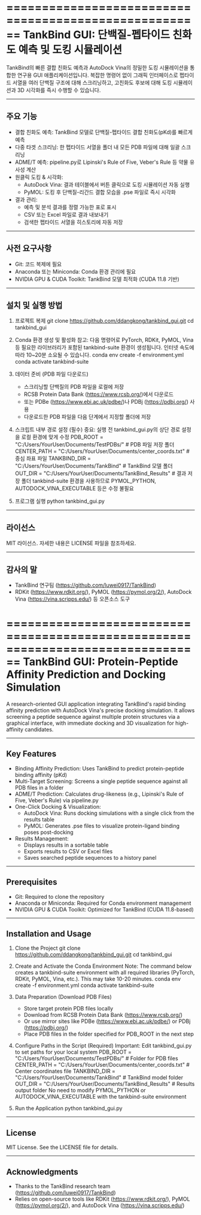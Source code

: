 ======================================================
TankBind GUI: 단백질-펩타이드 친화도 예측 및 도킹 시뮬레이션
======================================================

TankBind의 빠른 결합 친화도 예측과 AutoDock Vina의 정밀한 도킹 시뮬레이션을 통합한
연구용 GUI 애플리케이션입니다. 복잡한 명령어 없이 그래픽 인터페이스로 펩타이드 서열을
여러 단백질 구조에 대해 스크리닝하고, 고친화도 후보에 대해 도킹 시뮬레이션과 3D 시각화를
즉시 수행할 수 있습니다.

--------------------------------------------------------------------------------
주요 기능
--------------------------------------------------------------------------------

- 결합 친화도 예측: TankBind 모델로 단백질-펩타이드 결합 친화도(pKd)를 빠르게 예측
- 다중 타겟 스크리닝: 한 펩타이드 서열을 폴더 내 모든 PDB 파일에 대해 일괄 스크리닝
- ADME/T 예측: pipeline.py로 Lipinski's Rule of Five, Veber's Rule 등 약물 유사성 계산
- 원클릭 도킹 & 시각화:
  - AutoDock Vina: 결과 테이블에서 버튼 클릭으로 도킹 시뮬레이션 자동 실행
  - PyMOL: 도킹 후 단백질-리간드 결합 모습을 .pse 파일로 즉시 시각화
- 결과 관리:
  - 예측 및 분석 결과를 정렬 가능한 표로 표시
  - CSV 또는 Excel 파일로 결과 내보내기
  - 검색한 펩타이드 서열을 히스토리에 자동 저장

--------------------------------------------------------------------------------
사전 요구사항
--------------------------------------------------------------------------------

- Git: 코드 복제에 필요
- Anaconda 또는 Miniconda: Conda 환경 관리에 필요
- NVIDIA GPU & CUDA Toolkit: TankBind 모델 최적화 (CUDA 11.8 기반)

--------------------------------------------------------------------------------
설치 및 실행 방법
--------------------------------------------------------------------------------

1. 프로젝트 복제
   git clone https://github.com/ddangkong/tankbind_gui.git
   cd tankbind_gui

2. Conda 환경 생성 및 활성화
   참고: 다음 명령어로 PyTorch, RDKit, PyMOL, Vina 등 필요한 라이브러리가 포함된
   tankbind-suite 환경이 생성됩니다. 인터넷 속도에 따라 10~20분 소요될 수 있습니다.
   conda env create -f environment.yml
   conda activate tankbind-suite

3. 데이터 준비 (PDB 파일 다운로드)
   - 스크리닝할 단백질의 PDB 파일을 로컬에 저장
   - RCSB Protein Data Bank (https://www.rcsb.org/)에서 다운로드
   - 또는 PDBe (https://www.ebi.ac.uk/pdbe/)나 PDBj (https://pdbj.org/) 사용
   - 다운로드한 PDB 파일을 다음 단계에서 지정할 폴더에 저장

4. 스크립트 내부 경로 설정 (필수)
   중요: 실행 전 tankbind_gui.py의 상단 경로 설정을 로컬 환경에 맞게 수정
   PDB_ROOT = "C:/Users/YourUser/Documents/TestPDBs/"  # PDB 파일 저장 폴더
   CENTER_PATH = "C:/Users/YourUser/Documents/center_coords.txt"  # 중심 좌표 파일
   TANKBIND_DIR = "C:/Users/YourUser/Documents/TankBind"  # TankBind 모델 폴더
   OUT_DIR = "C:/Users/YourUser/Documents/TankBind_Results"  # 결과 저장 폴더
   tankbind-suite 환경을 사용하므로 PYMOL_PYTHON, AUTODOCK_VINA_EXECUTABLE 등은 수정 불필요

5. 프로그램 실행
   python tankbind_gui.py

--------------------------------------------------------------------------------
라이선스
--------------------------------------------------------------------------------

MIT 라이선스. 자세한 내용은 LICENSE 파일을 참조하세요.

--------------------------------------------------------------------------------
감사의 말
--------------------------------------------------------------------------------

- TankBind 연구팀 (https://github.com/luwei0917/TankBind)
- RDKit (https://www.rdkit.org/), PyMOL (https://pymol.org/2/),
  AutoDock Vina (https://vina.scripps.edu/) 등 오픈소스 도구

================================================================================
TankBind GUI: Protein-Peptide Affinity Prediction and Docking Simulation
================================================================================

A research-oriented GUI application integrating TankBind's rapid binding affinity
prediction with AutoDock Vina's precise docking simulation. It allows screening a
peptide sequence against multiple protein structures via a graphical interface,
with immediate docking and 3D visualization for high-affinity candidates.

--------------------------------------------------------------------------------
Key Features
--------------------------------------------------------------------------------

- Binding Affinity Prediction: Uses TankBind to predict protein-peptide binding affinity (pKd)
- Multi-Target Screening: Screens a single peptide sequence against all PDB files in a folder
- ADME/T Prediction: Calculates drug-likeness (e.g., Lipinski's Rule of Five, Veber's Rule) via pipeline.py
- One-Click Docking & Visualization:
  - AutoDock Vina: Runs docking simulations with a single click from the results table
  - PyMOL: Generates .pse files to visualize protein-ligand binding poses post-docking
- Results Management:
  - Displays results in a sortable table
  - Exports results to CSV or Excel files
  - Saves searched peptide sequences to a history panel

--------------------------------------------------------------------------------
Prerequisites
--------------------------------------------------------------------------------

- Git: Required to clone the repository
- Anaconda or Miniconda: Required for Conda environment management
- NVIDIA GPU & CUDA Toolkit: Optimized for TankBind (CUDA 11.8-based)

--------------------------------------------------------------------------------
Installation and Usage
--------------------------------------------------------------------------------

1. Clone the Project
   git clone https://github.com/ddangkong/tankbind_gui.git
   cd tankbind_gui

2. Create and Activate the Conda Environment
   Note: The command below creates a tankbind-suite environment with all required
   libraries (PyTorch, RDKit, PyMOL, Vina, etc.). This may take 10-20 minutes.
   conda env create -f environment.yml
   conda activate tankbind-suite

3. Data Preparation (Download PDB Files)
   - Store target protein PDB files locally
   - Download from RCSB Protein Data Bank (https://www.rcsb.org/)
   - Or use mirror sites like PDBe (https://www.ebi.ac.uk/pdbe/) or PDBj (https://pdbj.org/)
   - Place PDB files in the folder specified for PDB_ROOT in the next step

4. Configure Paths in the Script (Required)
   Important: Edit tankbind_gui.py to set paths for your local system
   PDB_ROOT = "C:/Users/YourUser/Documents/TestPDBs/"  # Folder for PDB files
   CENTER_PATH = "C:/Users/YourUser/Documents/center_coords.txt"  # Center coordinates file
   TANKBIND_DIR = "C:/Users/YourUser/Documents/TankBind"  # TankBind model folder
   OUT_DIR = "C:/Users/YourUser/Documents/TankBind_Results"  # Results output folder
   No need to modify PYMOL_PYTHON or AUTODOCK_VINA_EXECUTABLE with the tankbind-suite environment

5. Run the Application
   python tankbind_gui.py

--------------------------------------------------------------------------------
License
--------------------------------------------------------------------------------

MIT License. See the LICENSE file for details.

--------------------------------------------------------------------------------
Acknowledgments
--------------------------------------------------------------------------------

- Thanks to the TankBind research team (https://github.com/luwei0917/TankBind)
- Relies on open-source tools like RDKit (https://www.rdkit.org/),
  PyMOL (https://pymol.org/2/), and AutoDock Vina (https://vina.scripps.edu/)
